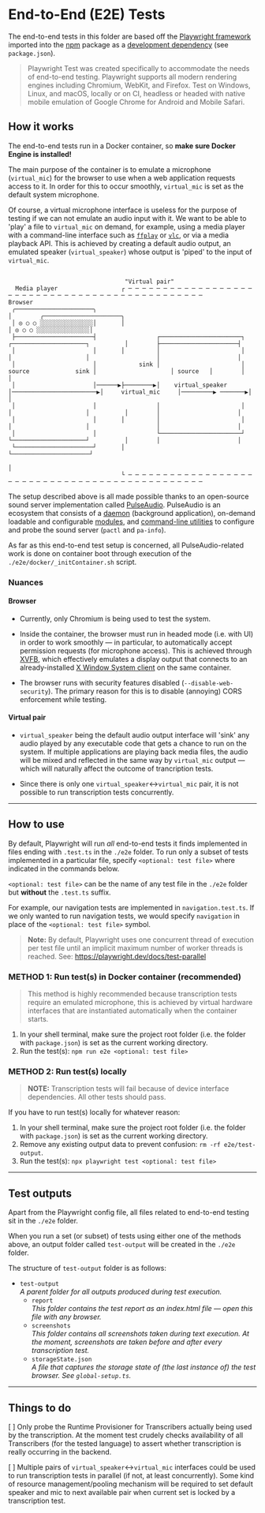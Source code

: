 # End-to-End (E2E) Tests

The end-to-end tests in this folder are based off the [Playwright framework](https://playwright.dev/docs/intro) imported into the [npm](https://docs.npmjs.com/cli/v8/commands/npm) package as a [development dependency](https://docs.npmjs.com/specifying-dependencies-and-devdependencies-in-a-package-json-file) (see `package.json`).

> Playwright Test was created specifically to accommodate the needs of end-to-end testing. Playwright supports all modern rendering engines including Chromium, WebKit, and Firefox. Test on Windows, Linux, and macOS, locally or on CI, headless or headed with native mobile emulation of Google Chrome for Android and Mobile Safari.

## How it works

The end-to-end tests run in a Docker container, so **make sure Docker Engine is installed!**

The main purpose of the container is to emulate a microphone (`virtual_mic`) for the browser to use when
a web application requests access to it. In order for this to occur smoothly, `virtual_mic` is set as the default
system microphone.

Of course, a virtual microphone interface is useless for the purpose of testing if we can not emulate an audio input with it.
We want to be able to 'play' a file to `virtual_mic` on demand, for example, using a media player with a command-line
interface such as [`ffplay`](https://www.ffmpeg.org/ffplay.html) or [`vlc`](https://wiki.videolan.org/VLC_command-line_help/),
or via a media playback API. This is achieved by creating a default audio output, an emulated speaker (`virtual_speaker`)
whose output is 'piped' to the input of `virtual_mic`.

```

                                 "Virtual pair"
  Media player                  ┌ ─ ─ ─ ─ ─ ─ ─ ─ ─ ─ ─ ─ ─ ─ ─ ─ ─ ─ ─ ─ ─ ─ ─ ─ ─ ─ ─ ─ ─ ─ ─ ─ ─ ─ ─ ─ ─ ─ ─ ─ ─ ─ ─ ─ ─ ─          Browser
 ╭──────────────────────╮                                                                                                    │        ╭──────────────────────╮
 │ ◎ ○ ○ ░░░░░░░░░░░░░░░│       │                                                                                                     │ ◎ ○ ○ ░░░░░░░░░░░░░░░│
 ├──────────────────────┤                 ┌───────────────────────┐                         ┌─────────────────────┐          │        ├──────────────────────┤
 │                      │       │         │                       │                         │                     │                   │                      │
 │                      │            sink │                       │ source             sink │                     │ source   │        │                      │
 │                      │──────▶├────────▶│    virtual_speaker    │────────────────────────▶│     virtual_mic     │─────────▶ ───────▶│                      │
 │                      │                 │                       │                         │                     │          │        │                      │
 │                      │       │         │                       │                         │                     │                   │                      │
 │                      │                 └───────────────────────┘                         └─────────────────────┘          │        │                      │
 └──────────────────────┘       │                                                                                                     └──────────────────────┘
                                                                                                                             │
                                └ ─ ─ ─ ─ ─ ─ ─ ─ ─ ─ ─ ─ ─ ─ ─ ─ ─ ─ ─ ─ ─ ─ ─ ─ ─ ─ ─ ─ ─ ─ ─ ─ ─ ─ ─ ─ ─ ─ ─ ─ ─ ─ ─ ─ ─ ─
```

The setup described above is all made possible thanks to an open-source sound server implementation called
[PulseAudio](https://www.freedesktop.org/wiki/Software/PulseAudio/). PulseAudio is an ecosystem that consists
of a [daemon](https://www.freedesktop.org/wiki/Software/PulseAudio/Documentation/User/Daemon/) (background application),
on-demand loadable and configurable [modules](https://www.freedesktop.org/wiki/Software/PulseAudio/Documentation/User/Modules/),
and [command-line utilities](https://www.freedesktop.org/wiki/Software/PulseAudio/Documentation/User/CLI/) to configure
and probe the sound server (`pactl` and `pa-info`).

As far as this end-to-end test setup is concerned, all PulseAudio-related work is done on container boot through execution
of the `./e2e/docker/_initContainer.sh` script.

### Nuances

#### Browser

- Currently, only Chromium is being used to test the system.

- Inside the container, the browser must run in headed mode (i.e. with UI) in order to work smoothly — in particular,
  to automatically accept permission requests (for microphone access). This is achieved through
  [XVFB](https://www.x.org/archive/X11R7.6/doc/man/man1/Xvfb.1.xhtml), which effectively emulates a display output
  that connects to an already-installed [X Window System client](https://www.cs.mcgill.ca/~rwest/wikispeedia/wpcd/wp/x/X_Window_System_protocols_and_architecture.htm)
  on the same container.

- The browser runs with security features disabled (`--disable-web-security`). The primary reason for this
  is to disable (annoying) CORS enforcement while testing.

#### Virtual pair

- `virtual_speaker` being the default audio output interface will 'sink' any audio played by any executable code
  that gets a chance to run on the system. If multiple applications are playing back media files, the audio will
  be mixed and reflected in the same way by `virtual_mic` output — which will naturally affect the outcome of
  trancription tests.

- Since there is only one `virtual_speaker`<->`virtual_mic` pair, it is not possible to run transcription tests
  concurrently.

---

## How to use

By default, Playwright will run _all_ end-to-end tests it finds implemented in files ending with `.test.ts` in the `./e2e` folder.
To run only a subset of tests implemented in a particular file, specify `<optional: test file>` where indicated in the commands below.

`<optional: test file>` can be the name of any test file in the `./e2e` folder but **without** the `.test.ts` suffix.

For example, our navigation tests are implemented in `navigation.test.ts`. If we only wanted to run navigation tests,
we would specify `navigation` in place of the `<optional: test file>` symbol.

> **Note:** By default, Playwright uses one concurrent thread of execution per test file
> until an implicit maximum number of worker threads is reached. See: https://playwright.dev/docs/test-parallel

### METHOD 1: Run test(s) in Docker container (recommended)

> This method is highly recommended because transcription tests require an emulated microphone, this is achieved by virtual hardware interfaces that are instantiated automatically when the container starts.

1. In your shell terminal, make sure the project root folder (i.e. the folder with `package.json`) is set as the current working directory.
2. Run the test(s): `npm run e2e <optional: test file>`

### METHOD 2: Run test(s) locally

> **NOTE:** Transcription tests will fail because of device interface dependencies. All other tests should pass.

If you have to run test(s) locally for whatever reason:

1. In your shell terminal, make sure the project root folder (i.e. the folder with `package.json`) is set as the current working directory.
2. Remove any existing output data to prevent confusion: `rm -rf e2e/test-output`.
3. Run the test(s): `npx playwright test <optional: test file>`

---

## Test outputs

Apart from the Playwright config file, all files related to end-to-end testing sit in the `./e2e` folder.

When you run a set (or subset) of tests using either one of the methods above, an output folder called `test-output` will be created in the `./e2e` folder.

The structure of `test-output` folder is as follows:

- `test-output`<br>
  _A parent folder for all outputs produced during test execution._
  - `report`<br>
    _This folder contains the test report as an index.html file — open this file with any browser._
  - `screenshots`<br>
    _This folder contains all screenshots taken during text execution. At the moment, screenshots are
    taken before and after every transcription test._
  - `storageState.json`<br>
    _A file that captures the storage state of (the last instance of) the test browser. See `global-setup.ts`._

---

####

## Things to do

[ ] Only probe the Runtime Provisioner for Transcribers actually being used by the transcription. At the moment test crudely
checks availability of all Transcribers (for the tested language) to assert whether transcription is really occurring in the backend.

[ ] Multiple pairs of `virtual_speaker`<->`virtual_mic` interfaces could be used to run transcription tests in parallel (if not, at least concurrently).
Some kind of resource management/pooling mechanism will be required to set default speaker and mic to next available pair when current set is locked by
a transcription test.
